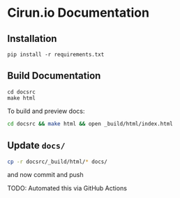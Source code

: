 # Cirun.io Documentation

## Installation

```
pip install -r requirements.txt
```

## Build Documentation

```bas
cd docsrc
make html
```

To build and preview docs:

```bash
cd docsrc && make html && open _build/html/index.html
```

## Update `docs/`

```bash
cp -r docsrc/_build/html/* docs/
```

and now commit and push

TODO: Automated this via GitHub Actions
